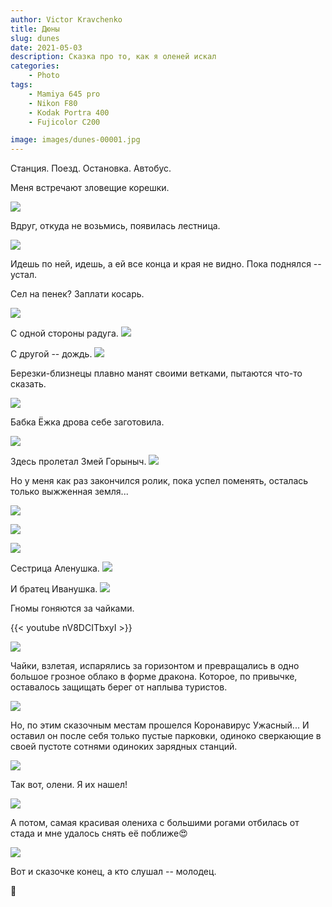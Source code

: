```yaml
---
author: Victor Kravchenko
title: Дюны
slug: dunes
date: 2021-05-03
description: Сказка про то, как я оленей искал
categories:
    - Photo
tags:
    - Mamiya 645 pro
    - Nikon F80
    - Kodak Portra 400
    - Fujicolor C200

image: images/dunes-00001.jpg
---
```


Станция. Поезд. Остановка. Автобус.

Меня встречают зловещие корешки.

![](images/dunes-00002.jpg)

Вдруг, откуда не возьмись, появилась лестница.

![](images/dunes-00004.jpg)

Идешь по ней, идешь, а ей все конца и края не видно. Пока поднялся -- устал.

Сел на пенек? Заплати косарь.

![](images/dunes-00005.jpg)

С одной стороны радуга.
![](images/dunes-00006.jpg)

С другой -- дождь.
![](images/dunes-00007.jpg)

Березки-близнецы плавно манят своими ветками, пытаются что-то сказать.

![](images/dunes-00008.jpg)

Бабка Ёжка дрова себе заготовила.

![](images/dunes-00009.jpg)
<!-- ![](images/dunes-00010.jpg) -->

Здесь пролетал Змей Горыныч. 
![](images/dunes-00011.jpg)

Но у меня как раз закончился ролик, пока успел поменять, осталась только выжженная земля...

![](images/dunes-00012.jpg)

![](images/dunes-00013.jpg)

![](images/dunes-00014.jpg)

Сестрица Аленушка.
![](images/dunes-00015.jpg)

И братец Иванушка.
![](images/dunes-00016.jpg)

Гномы гоняются за чайками.

{{< youtube nV8DCITbxyI >}}

![](images/dunes-00017.jpg)

Чайки, взлетая, испарялись за горизонтом и превращались в одно большое грозное облако в форме дракона. Которое, по привычке, оставалось защищать берег от наплыва туристов.

![](images/dunes-00018.jpg)

Но, по этим сказочным местам прошелся Коронавирус Ужасный... И оставил он после себя только пустые парковки, одиноко сверкающие в своей пустоте сотнями одиноких зарядных станций.

![](images/dunes-00019.jpg)

Так вот, олени. Я их нашел!

![](images/dunes-00020.jpg)

А потом, самая красивая олениха с большими рогами отбилась от стада и мне удалось снять её поближе😍

![](images/dunes-00021.jpg)

Вот и сказочке конец, а кто слушал -- молодец.

🐍 
